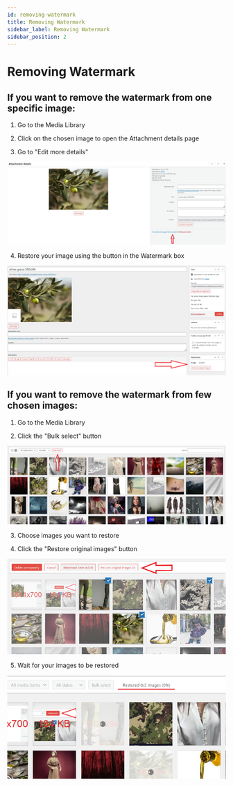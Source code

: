 ```yaml
---
id: removing-watermark
title: Removing Watermark
sidebar_label: Removing Watermark
sidebar_position: 2
---
```


# Removing Watermark

## If you want to remove the watermark from one specific image:

1. Go to the Media Library

2. Click on the chosen image to open the Attachment details page

3. Go to "Edit more details"

![Edit more details](../assets/images/obraz-8.png)

4. Restore your image using the button in the Watermark box

![Restore image button](../assets/images/obraz-9.png)

## If you want to remove the watermark from few chosen images:

1. Go to the Media Library

2. Click the "Bulk select" button

![Bulk select button](../assets/images/obraz-2.png)

3. Choose images you want to restore

4. Click the "Restore original images" button

![Restore original images](../assets/images/tempsnip.png)

5. Wait for your images to be restored

![Processing restoration](../assets/images/tempsnip2.png)